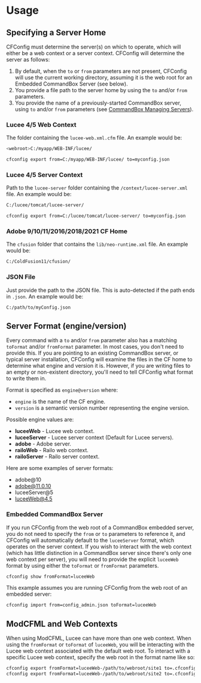 # Usage

## Specifying a Server Home

CFConfig must determine the server(s) on which to operate, which will either be a web context or a server context. CFConfig will determine the server as follows:

1. By default, when the `to` or `from` parameters are not present, CFConfig will use the current working directory, assuming it is the web root for an Embedded CommandBox Server (see below).
2. You provide a file path to the server home by using the `to` and/or `from` parameters.
3. You provide the name of a previously-started CommandBox server, using `to` and/or `from` parameters (see [CommandBox Managing Servers](https://commandbox.ortusbooks.com/embedded-server/manage-servers)).

### Lucee 4/5 Web Context

The folder containing the `lucee-web.xml.cfm` file. An example would be:

```bash
<webroot>C:/myapp/WEB-INF/lucee/

cfconfig export from=C:/myapp/WEB-INF/lucee/ to=myconfig.json
```

### Lucee 4/5 Server Context

Path to the `lucee-server` folder containing the `/context/lucee-server.xml` file. An example would be:

```bash
C:/lucee/tomcat/lucee-server/

cfconfig export from=C:/lucee/tomcat/lucee-server/ to=myconfig.json
```

### Adobe 9/10/11/2016/2018/2021 CF Home

The `cfusion` folder that contains the `lib/neo-runtime.xml` file. An example would be:

```bash
C:/ColdFusion11/cfusion/
```

### JSON File

Just provide the path to the JSON file. This is auto-detected if the path ends in `.json`. An example would be:

```bash
C:/path/to/myConfig.json
```

## Server Format (engine/version)

Every command with a `to` and/or `from` parameter also has a matching `toFormat` and/or `fromFormat` parameter. In most cases, you don't need to provide this. If you are pointing to an existing CommandBox server, or typical server installation, CFConfig will examine the files in the CF home to determine what engine and version it is. However, if you are writing files to an empty or non-existent directory, you'll need to tell CFConfig what format to write them in.

Format is specified as `engine@version` where:

* `engine` is the name of the CF engine.
* `version` is a semantic version number representing the engine version.

Possible engine values are:

* **luceeWeb** - Lucee web context.
* **luceeServer** - Lucee server context (Default for Lucee servers).
* **adobe** - Adobe server.
* **railoWeb** - Railo web context.
* **railoServer** - Railo server context.

Here are some examples of server formats:

* adobe@10
* adobe@11.0.10
* luceeServer@5
* luceeWeb@4.5

### Embedded CommandBox Server

If you run CFConfig from the web root of a CommandBox embedded server, you do not need to specify the `from` or `to` parameters to reference it, and CFConfig will automatically default to the `luceeServer` format, which operates on the server context. If you wish to interact with the web context (which has little distinction in a CommandBox server since there's only one web context per server), you will need to provide the explicit `luceeWeb` format by using either the `toFormat` or `fromFormat` parameters.

```bash
cfconfig show fromFormat=luceeWeb
```

This example assumes you are running CFConfig from the web root of an embedded server:

```bash
cfconfig import from=config_admin.json toFormat=luceeWeb
```

## ModCFML and Web Contexts

When using ModCFML, Lucee can have more than one web context. When using the `fromFormat` or `toFormat` of `luceeWeb`, you will be interacting with the Lucee web context associated with the default web root. To interact with a specific Lucee web context, specify the web root in the format name like so:

```bash
cfconfig export fromFormat=luceeWeb-/path/to/webroot/site1 to=.cfconfig-web-site1.json
cfconfig export fromFormat=luceeWeb-/path/to/webroot/site2 to=.cfconfig-web-site2.json
```